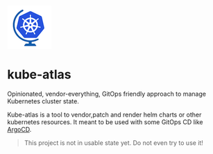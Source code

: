![kube-atlas logo](./assets/logo-100px.png)
# kube-atlas

Opinionated, vendor-everything, GitOps friendly approach to manage Kubernetes cluster state.

Kube-atlas is a tool to vendor,patch and render helm charts or other kubernetes resources.
It meant to be used with some GitOps CD like [ArgoCD](https://github.com/argoproj/argo-cd/).

> This project is not in usable state yet. Do not even try to use it! 
